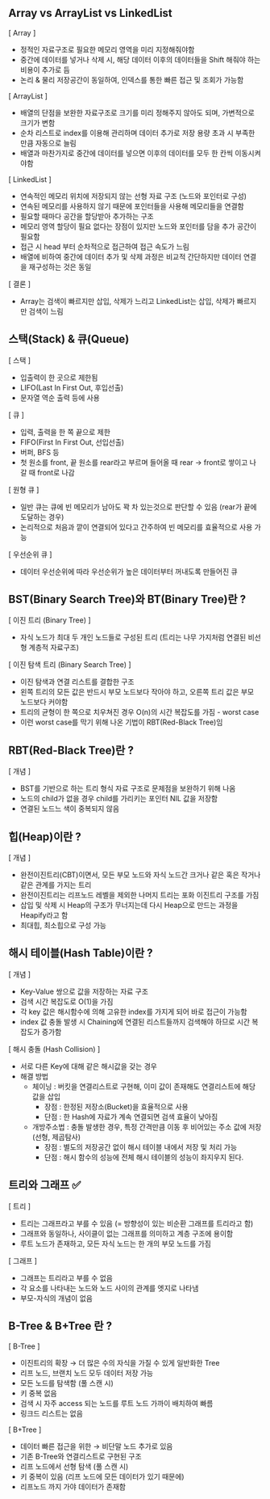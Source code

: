 
## Array vs ArrayList vs LinkedList

[ Array ]
- 정적인 자료구조로 필요한 메모리 영역을 미리 지정해줘야함
- 중간에 데이터를 넣거나 삭제 시, 해당 데이터 이후의 데이터들을 Shift 해줘야 하는 비용이 추가로 듬
- 논리 & 물리 저장공간이 동일하여, 인덱스를 통한 빠른 접근 및 조회가 가능함

[ ArrayList ]
- 배열의 단점을 보완한 자료구조로 크기를 미리 정해주지 않아도 되며, 가변적으로 크기가 변함
- 순차 리스트로 index를 이용해 관리하며 데이터 추가로 저장 용량 초과 시 부족한 만큼 자동으로 늘림
- 배열과 마찬가지로 중간에 데이터를 넣으면 이후의 데이터를 모두 한 칸씩 이동시켜야함

[ LinkedList ]
- 연속적인 메모리 위치에 저장되지 않는 선형 자료 구조 (노드와 포인터로 구성)
- 연속된 메모리를 사용하지 않기 때문에 포인터들을 사용해 메모리들을 연결함
- 필요할 때마다 공간을 할당받아 추가하는 구조
- 메모리 영역 할당이 필요 없다는 장점이 있지만 노드와 포인터를 담을 추가 공간이 필요함
- 접근 시 head 부터 순차적으로 접근하여 접근 속도가 느림
- 배열에 비하여 중간에 데이터 추가 및 삭제 과정은 비교적 간단하지만 데이터 연결을 재구성하는 것은 동일

[ 결론 ]
- Array는 검색이 빠르지만 삽입, 삭제가 느리고 LinkedList는 삽입, 삭제가 빠르지만 검색이 느림



## 스택(Stack) & 큐(Queue)

[ 스택 ]
- 입출력이 한 곳으로 제한됨
- LIFO(Last In First Out, 후입선출)
- 문자열 역순 출력 등에 사용


[ 큐 ]
- 입력, 출력을 한 쪽 끝으로 제한
- FIFO(First In First Out, 선입선출)
- 버퍼, BFS 등
- 첫 원소를 front, 끝 원소를 rear라고 부르며 들어올 때 rear → front로 쌓이고 나갈 때 front로 나감


[ 원형 큐 ]
- 일반 큐는 큐에 빈 메모리가 남아도 꽉 차 있는것으로 판단할 수 있음 (rear가 끝에 도달하는 경우)
- 논리적으로 처음과 깥이 연결되어 있다고 간주하여 빈 메모리를 효율적으로 사용 가능


[ 우선순위 큐 ]
- 데이터 우선순위에 따라 우선순위가 높은 데이터부터 꺼내도록 만들어진 큐



## BST(Binary Search Tree)와 BT(Binary Tree)란 ?

[  이진 트리 (Binary Tree) ]
- 자식 노드가 최대 두 개인 노드들로 구성된 트리 (트리는 나무 가지처럼 연결된 비선형 계층적 자료구조)

[ 이진 탐색 트리 (Binary Search Tree) ]
- 이진 탐색과 연결 리스트를 결합한 구조
- 왼쪽 트리의 모든 값은 반드시 부모 노드보다 작아야 하고, 오른쪽 트리 값은 부모 노드보다 커야함
- 트리의 균형이 한 쪽으로 치우쳐진 경우 O(n)의 시간 복잡도를 가짐 - worst case
- 이런 worst case를 막기 위해 나온 기법이 RBT(Red-Black Tree)임



## RBT(Red-Black Tree)란 ?

[ 개념 ]
- BST를 기반으로 하는 트리 형식 자료 구조로 문제점을 보완하기 위해 나옴
- 노드의 child가 없을 경우 child를 가리키는 포인터 NIL 값을 저장함
- 연결된 노드느 색이 중복되지 않음



## 힙(Heap)이란 ?

[ 개념 ]
- 완전이진트리(CBT)이면서, 모든 부모 노드와 자식 노드간 크거나 같은 혹은 작거나 같은 관계를 가지는 트리
- 완전이진트리는 리프노드 레벨을 제외한 나머지 트리는 포화 이진트리 구조를 가짐
- 삽입 및 삭제 시 Heap의 구조가 무너지는데 다시 Heap으로 만드는 과정을 Heapify라고 함
- 최대힙, 최소힙으로 구성 가능



## 해시 테이블(Hash Table)이란 ?

[ 개념 ]
- Key-Value 쌍으로 값을 저장하는 자료 구조
- 검색 시간 복잡도로 O(1)을 가짐
- 각 key 값은 해시함수에 의해 고유한 index를 가지게 되어 바로 접근이 가능함
- index 값 충돌 발생 시 Chaining에 연결된 리스트들까지 검색해야 하므로 시간 복잡도가 증가함

[ 해시 충돌 (Hash Collision) ]
- 서로 다른 Key에 대해 같은 해시값을 갖는 경우
- 해결 방법
	- 체이닝 : 버킷을 연결리스트로 구현해, 이미 값이 존재해도 연결리스트에 해당 값을 삽입
		- 장점 : 한정된 저장소(Bucket)을 효율적으로 사용 
		- 단점 : 한 Hash에 자료가 계속 연결되면 검색 효율이 낮아짐
	- 개방주소법 : 충돌 발생한 경우, 특정 간격만큼 이동 후 비어있는 주소 값에 저장(선형, 제곱탐사)
		- 장점 : 별도의 저장공간 없이 해시 테이블 내에서 저장 및 처리 가능
		- 단점 : 해시 함수의 성능에 전체 해시 테이블의 성능이 좌지우지 된다.



## 트리와 그래프 ✅

[ 트리 ]
 - 트리는 그래프라고 부를 수 있음 (= 방향성이 있는 비순환 그래프를 트리라고 함)
 - 그래프와 동일하나, 사이클이 없는 그래프를 의미하고 계층 구조에 용이함
 - 루트 노드가 존재하고, 모든 자식 노드는 한 개의 부모 노드를 가짐

[ 그래프 ]
- 그래프는 트리라고 부를 수 없음
- 각 요소를 나타내는 노드와 노드 사이의 관계를 엣지로 나타냄
- 부모-자식의 개념이 없음



## B-Tree & B+Tree 란 ?

[ B-Tree ]
- 이진트리의 확장 → 더 많은 수의 자식을 가질 수 있게 일반화한 Tree
- 리프 노드, 브랜치 노드 모두 데이터 저장 가능
- 모든 노드를 탐색함 (풀 스캔 시)
- 키 중복 없음
- 검색 시 자주 access 되는 노드를 루트 노드 가까이 배치하여 빠름
- 링크드 리스트는 없음


[ B+Tree ]
- 데이터 빠른 접근을 위한 → 비단말 노드 추가로 있음
- 기존 B-Tree와 연결리스트로 구현된 구조
- 리프 노드에서 선형 탐색 (풀 스캔 시)
- 키 중복이 있음 (리프 노드에 모든 데이터가 있기 때문에)
- 리프노드 까지 가야 데이터가 존재함
